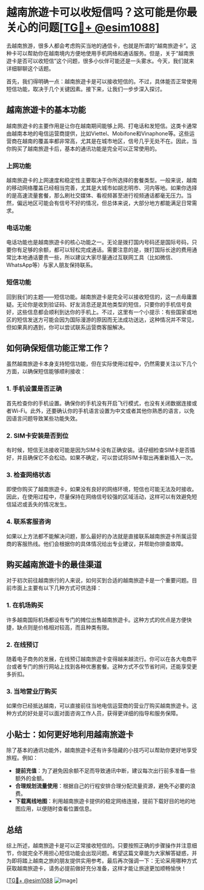 # 越南旅遊卡可以收短信吗？这可能是你最关心的问题[[TG💪+ @esim1088](https://t.me/s/esim1088)]

去越南旅游，很多人都会考虑购买当地的通信卡，也就是所谓的“越南旅遊卡”。这种卡可以帮助你在越南境内方便地使用手机网络和通话服务。但是，关于“越南旅遊卡是否可以收短信”这个问题，很多小伙伴可能还是一头雾水。今天，我们就来详细聊聊这个话题。

首先，我们得明确一点：越南旅遊卡是可以接收短信的。不过，具体能否正常使用短信功能，取决于几个关键因素。接下来，让我们一步步深入探讨。

## 越南旅遊卡的基本功能

越南旅遊卡的主要作用是让你在越南期间能够上网、打电话和发短信。这类卡通常由越南本地的电信运营商提供，比如Viettel、Mobifone和Vinaphone等。这些运营商在越南的覆盖率都非常高，尤其是在城市地区，信号几乎无处不在。因此，当你购买了越南旅遊卡后，基本的通讯功能是完全可以正常使用的。

### 上网功能

越南旅遊卡的上网速度和稳定性主要取决于你所选择的套餐类型。一般来说，越南的移动网络覆盖已经相当完善，尤其是大城市如胡志明市、河内等地。如果你选择的是高速流量套餐，那么刷社交媒体、看视频甚至进行视频通话都毫无压力。当然，偏远地区可能会有信号不好的情况，但总体来说，大部分地方都能满足日常需求。

### 电话功能

电话功能也是越南旅遊卡的核心功能之一。无论是拨打国内号码还是国际号码，只要你有足够的余额，都可以轻松完成通话。需要注意的是，拨打国际长途的费用通常比本地通话要贵一些，所以建议大家尽量通过互联网工具（比如微信、WhatsApp等）与家人朋友保持联系。

### 短信功能

回到我们的主题——短信功能。越南旅遊卡是完全可以接收短信的，这一点毋庸置疑。无论你是收到验证码、好友消息还是其他类型的短信，只要你的手机信号良好，这些信息都会顺利到达你的手机上。不过，这里有一个小提示：有些国家或地区的短信发送方可能会因为国际漫游的原因而无法成功送达，这种情况并不常见，但如果真的遇到，你可以尝试联系运营商客服解决。

## 如何确保短信功能正常工作？

虽然越南旅遊卡本身支持短信功能，但在实际使用过程中，仍然需要关注以下几个方面，以确保短信能够顺利接收：

### 1. 手机设置是否正确

首先检查你的手机设置。确保你的手机没有开启飞行模式，也没有关闭数据连接或者Wi-Fi。此外，还要确认你的手机语言设置为中文或者其他你熟悉的语言，以免因语言问题导致某些功能失效。

### 2. SIM卡安装是否到位

有时候，短信无法接收可能是因为SIM卡没有正确安装。请仔细检查SIM卡是否插好，并且确保它不会松动。如果不确定，可以尝试将SIM卡取出再重新插入一次。

### 3. 检查网络状态

即使你购买了越南旅遊卡，如果没有良好的网络环境，短信也可能无法及时接收。因此，在使用过程中，尽量保持在网络信号较强的区域活动，这样可以有效避免短信延迟或丢失的情况发生。

### 4. 联系客服咨询

如果以上方法都不能解决问题，那么最好的办法就是直接联系越南旅遊卡所属运营商的客服热线。他们会根据你的具体情况给出专业建议，并帮助你排查故障。

## 购买越南旅遊卡的最佳渠道

对于初次前往越南旅行的人来说，如何买到合适的越南旅遊卡是一个重要问题。目前市面上主要有以下几种方式可供选择：

### 1. 在机场购买

许多越南国际机场都设有专门的摊位出售越南旅遊卡。这种方式的优点是方便快捷，缺点则是价格相对较高，而且种类有限。

### 2. 在线预订

随着电子商务的发展，在线预订越南旅遊卡变得越来越流行。你可以在各大电商平台或者专门的旅行网站上找到各种优惠套餐。这种方式不仅节省时间，还能享受更多折扣。

### 3. 当地营业厅购买

如果你已经抵达越南，可以直接前往当地电信运营商的营业厅购买越南旅遊卡。这种方式的好处是可以面对面咨询工作人员，获得更详细的指导和服务保障。

## 小贴士：如何更好地利用越南旅遊卡

除了基本的通讯功能外，越南旅遊卡还有许多隐藏的小技巧可以帮助你更好地享受旅程。例如：

- **提前充值**：为了避免因余额不足而导致通讯中断，建议每次出行前多准备一些额外的金额。
- **合理规划流量使用**：根据自己的行程安排合理分配流量资源，避免不必要的浪费。
- **下载离线地图**：利用越南旅遊卡提供的稳定网络连接，提前下载好目的地的地图应用，以便随时查看位置信息。

## 总结

综上所述，越南旅遊卡是可以正常接收短信的。只要按照正确的步骤操作并注意细节，你就完全不用担心短信功能会出现问题。希望这篇文章能为大家解答疑惑，并为即将踏上越南之旅的朋友提供实用参考。最后再次强调一下：无论采用哪种方式获取越南旅遊卡，请务必提前做好充分准备，这样才能让旅途更加顺畅愉快！

[[TG💪+ @esim1088](https://t.me/s/esim1088) ![Image](https://i.postimg.cc/4NQfJmqS/Snipaste-2025-05-13-00-14-12.png)]